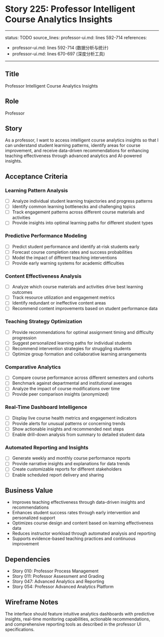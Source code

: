 # Story 225: Professor Intelligent Course Analytics Insights

---
status: TODO
source_lines: professor-ui.md: lines 592-714
references:
  - professor-ui.md: lines 592-714 (数据分析与统计)
  - professor-ui.md: lines 670-697 (深度分析工具)
---

## Title
Professor Intelligent Course Analytics Insights

## Role
Professor

## Story
As a professor, I want to access intelligent course analytics insights so that I can understand student learning patterns, identify areas for course improvement, and receive data-driven recommendations for enhancing teaching effectiveness through advanced analytics and AI-powered insights.

## Acceptance Criteria

### Learning Pattern Analysis
- [ ] Analyze individual student learning trajectories and progress patterns
- [ ] Identify common learning bottlenecks and challenging topics
- [ ] Track engagement patterns across different course materials and activities
- [ ] Provide insights into optimal learning paths for different student types

### Predictive Performance Modeling
- [ ] Predict student performance and identify at-risk students early
- [ ] Forecast course completion rates and success probabilities
- [ ] Model the impact of different teaching interventions
- [ ] Provide early warning systems for academic difficulties

### Content Effectiveness Analysis
- [ ] Analyze which course materials and activities drive best learning outcomes
- [ ] Track resource utilization and engagement metrics
- [ ] Identify redundant or ineffective content areas
- [ ] Recommend content improvements based on student performance data

### Teaching Strategy Optimization
- [ ] Provide recommendations for optimal assignment timing and difficulty progression
- [ ] Suggest personalized learning paths for individual students
- [ ] Recommend intervention strategies for struggling students
- [ ] Optimize group formation and collaborative learning arrangements

### Comparative Analytics
- [ ] Compare course performance across different semesters and cohorts
- [ ] Benchmark against departmental and institutional averages
- [ ] Analyze the impact of course modifications over time
- [ ] Provide peer comparison insights (anonymized)

### Real-Time Dashboard Intelligence
- [ ] Display live course health metrics and engagement indicators
- [ ] Provide alerts for unusual patterns or concerning trends
- [ ] Show actionable insights and recommended next steps
- [ ] Enable drill-down analysis from summary to detailed student data

### Automated Reporting and Insights
- [ ] Generate weekly and monthly course performance reports
- [ ] Provide narrative insights and explanations for data trends
- [ ] Create customizable reports for different stakeholders
- [ ] Enable scheduled report delivery and sharing

## Business Value
- Improves teaching effectiveness through data-driven insights and recommendations
- Enhances student success rates through early intervention and personalized support
- Optimizes course design and content based on learning effectiveness data
- Reduces instructor workload through automated analysis and reporting
- Supports evidence-based teaching practices and continuous improvement

## Dependencies
- Story 010: Professor Process Management
- Story 011: Professor Assessment and Grading
- Story 047: Advanced Analytics and Reporting
- Story 054: Professor Advanced Analytics Platform

## Wireframe Notes
The interface should feature intuitive analytics dashboards with predictive insights, real-time monitoring capabilities, actionable recommendations, and comprehensive reporting tools as described in the professor UI specifications.